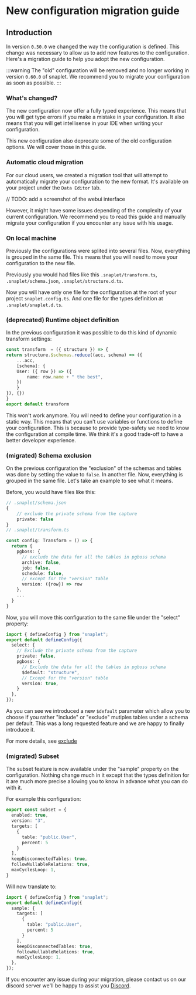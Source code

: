 # New configuration migration guide

## Introduction

In version `0.50.0` we changed the way the configuration is defined. This change was necessary to allow us to add new features to the configuration. Here's a migration guide
to help you adopt the new configuration.

:::warning
The "old" configuration will be removed and no longer working in version `0.60.0` of snaplet. We recommend you to migrate your configuration as soon as possible.
:::

### What's changed?

The new configuration now offer a fully typed experience. This means that you will get type errors if you make a mistake in your configuration. It also means that you will get
intellisense in your IDE when writing your configuration.

This new configuration also deprecate some of the old configuration options. We will cover those in this guide.

### Automatic cloud migration
For our cloud users, we created a migration tool that will attempt to automatically migrate your configuration to the new format. It's available on your project under the `Data Editor` tab.

// TODO: add a screenshot of the webui interface

However, it might have some issues depending of the complexity of your current configuration. We recommend you to read this guide and manually migrate your configuration if you encounter any issue with his usage.

### On local machine
Previously the configurations were splited into several files. Now, everything is grouped in the same file. This means that you will need to move your configuration to the new file.

Previously you would had files like this `.snaplet/transform.ts`, `.snaplet/schema.json`, `.snaplet/structure.d.ts`.

Now you will have only one file for the configuration at the root of your project `snaplet.config.ts`. And one file for the types definition at `.snaplet/snaplet.d.ts`.

### (deprecated) Runtime object definition

In the previous configuration it was possible to do this kind of dynamic transform settings:

```ts
const transform  = ({ structure }) => {
return structure.$schemas.reduce((acc, schema) => ({
    ...acc,
    [schema]: {
    User: ({ row }) => ({
        name: row.name + " the best",
    })
    }
}), {})
}
export default transform
```

This won't work anymore. You will need to define your configuration in a static way. This means that you can't use variables or functions to define your configuration. This is because to provide type-safety we need to know the configuration at compile time. We think it's a good trade-off to have a better developer experience.

### (migrated) Schema exclusion

On the previous configuration the "exclusion" of the schemas and tables was done by setting the value to `false`. In another file. Now, everything is grouped in the same file.
Let's take an example to see what it means.

Before, you would have files like this:

```ts
// .snaplet/schema.json
{
    // exclude the private schema from the capture
    private: false
}
// .snaplet/transform.ts

const config: Transform = () => {
  return {
    pgboss: {
      // exclude the data for all the tables in pgboss schema
      archive: false,
      job: false,
      schedule: false,
      // except for the "version" table
      version: ({row}) => row
    },
    ...
  }
}
```

Now, you will move this configuration to the same file under the "select" property:

```ts
import { defineConfig } from "snaplet";
export default defineConfig({
  select: {
    // Exclude the private schema from the capture
    private: false,
    pgboss: {
      // Exclude the data for all the tables in pgboss schema
      $default: "structure",
      // Except for the "version" table
      version: true,
    }
  },
});
```


As you can see we introduced a new `$default` parameter which allow you to choose if you rather "include" or "exclude" mutiples tables under a schema per default. This was a long requested feature and we are happy to finally introduce it.

For more details, see [exclude](docs/04-references/data-operations/03-exclude.md)

### (migrated) Subset
The subset feature is now available under the "sample" property on the configuration. Nothing change much in it except that the types definition for it are much more precise allowing you to know in advance what you can do with it.

For example this configuration:

```ts
export const subset = {
  enabled: true,
  version: "3",
  targets: [
    {
      table: "public.User",
      percent: 5
    }
  ],
  keepDisconnectedTables: true,
  followNullableRelations: true,
  maxCyclesLoop: 1,
}
```

Will now translate to:

```ts
import { defineConfig } from "snaplet";
export default defineConfig({
  sample: {
    targets: [
      {
        table: "public.User",
        percent: 5
      }
    ],
    keepDisconnectedTables: true,
    followNullableRelations: true,
    maxCyclesLoop: 1,
  },
});
```

If you encounter any issue during your migration, please contact us on our discord server we'll be happy to assist you [Discord](https://app.snaplet.dev/chat).